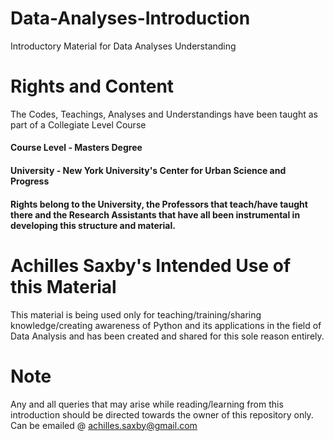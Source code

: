 # Data-Analyses-Introduction
Introductory Material for Data Analyses Understanding

# Rights and Content
The Codes, Teachings, Analyses and Understandings have been taught as part of a Collegiate Level Course
#### Course Level - Masters Degree
#### University - New York University's Center for Urban Science and Progress
#### Rights belong to the University, the Professors that teach/have taught there and the Research Assistants that have all been instrumental in developing this structure and material.

# Achilles Saxby's Intended Use of this Material
This material is being used only for teaching/training/sharing knowledge/creating awareness of Python and its applications in the field of Data Analysis and has been created and shared for this sole reason entirely.

# Note
Any and all queries that may arise while reading/learning from this introduction should be directed towards the owner of this repository only. Can be emailed @ achilles.saxby@gmail.com
